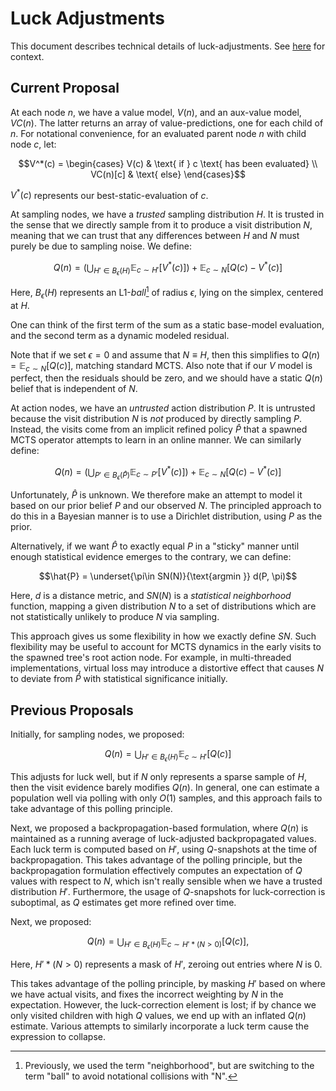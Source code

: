 # Luck Adjustments

This document describes technical details of luck-adjustments. See [here](Nash-ISMCTS.md) for context.

## Current Proposal

At each node $n$, we have a value model, $V(n)$, and an aux-value model, $VC(n)$. The latter returns
an array of value-predictions, one for each child of $n$. For notational convenience, for an evaluated parent node $n$ with child node $c$, let:

```math
V^*(c) = \begin{cases}
V(c) & \text{ if } c \text{ has been evaluated} \\
VC(n)[c] & \text{ else}
\end{cases}
```

$V^*(c)$ represents our best-static-evaluation of $c$.

At sampling nodes, we have a _trusted_ sampling distribution $H$. It is trusted in the sense that we directly sample from it to
produce a visit distribution $N$, meaning that we can trust that any differences between $H$ and $N$ must purely be
due to sampling noise. We define:
```math
Q(n) = \bigg(\bigcup_{H' \in B_\epsilon(H)} \mathbb{E}_{c \sim H'} [V^*(c)]\bigg) + \mathbb{E}_{c \sim N}[Q(c) - V^*(c)]
```
Here, $B_\epsilon(H)$ represents an L1-_ball_[^1] of radius $\epsilon$, lying on the simplex, centered at $H$.

One can think of the first term of the sum as a static base-model evaluation, and the second term as a dynamic modeled residual.

Note that if we set $\epsilon = 0$ and assume that $N \equiv H$, then this simplifies to $Q(n) = \mathbb{E}_{c \sim N}[Q(c)]$,
matching standard MCTS. Also note that if our $V$ model is perfect, then the residuals should be zero, and we should
have a static $Q(n)$ belief that is independent of $N$.

At action nodes, we have an _untrusted_ action distribution $P$. It is untrusted because the visit distribution $N$
is _not_ produced by directly sampling $P$. Instead, the visits come from an implicit refined policy $\hat{P}$ that
a spawned MCTS operator attempts to learn in an online manner. We can similarly define:
```math
Q(n) = \bigg(\bigcup_{P' \in B_\epsilon(\hat{P})} \mathbb{E}_{c \sim P'} [V^*(c)]\bigg) + \mathbb{E}_{c \sim N}[Q(c) - V^*(c)]
```

Unfortunately, $\hat{P}$ is unknown. We therefore make an attempt to model it based on our prior belief $P$
and our observed $N$. The principled approach to do this in a Bayesian manner is to use a Dirichlet distribution,
using $P$ as the prior.

Alternatively, if we want $\hat{P}$ to exactly equal $P$ in a "sticky" manner until enough statistical evidence
emerges to the contrary, we can define:

```math
\hat{P} = \underset{\pi\in SN(N)}{\text{argmin }} d(P, \pi)
```
Here, $d$ is a distance metric, and $SN(N)$ is a _statistical neighborhood_ function, mapping a given distribution $N$ to a set of
distributions which are not statistically unlikely to produce $N$ via sampling.

This approach gives us some flexibility in how we exactly define $SN$. Such flexibility may be useful to
account for MCTS dynamics in the early visits to the spawned tree's root action node. For example, in
multi-threaded implementations, virtual loss may introduce a distortive effect that causes $N$ to
deviate from $\hat{P}$ with statistical significance initially.

## Previous Proposals

Initially, for sampling nodes, we proposed:
```math
Q(n) = \bigcup_{H' \in B_\epsilon(H)} \mathbb{E}_{c \sim H'} [Q(c)]
```

This adjusts for luck well, but if $N$ only represents a sparse sample of $H$, then the visit evidence
barely modifies $Q(n)$. In general, one can estimate a population well via polling with only $O(1)$ samples,
and this approach fails to take advantage of this polling principle.

Next, we proposed a backpropagation-based formulation, where $Q(n)$ is maintained as a running
average of luck-adjusted backpropagated values. Each luck term is computed based on $H'$,
using $Q$-snapshots at the time of backpropagation.
This takes advantage of the polling principle, but the backpropagation formulation effectively
computes an expectation of $Q$ values with respect to $N$, which isn't really sensible when we have a
trusted distribution $H'$. Furthermore, the usage of $Q$-snapshots for
luck-correction is suboptimal, as $Q$ estimates get more refined over time.

Next, we proposed:
```math
Q(n) = \bigcup_{H' \in B_\epsilon(H)} \mathbb{E}_{c \sim H' * (N > 0)} [Q(c)],
```
Here, $H' * (N > 0)$ represents a mask of $H'$, zeroing out entries where $N$ is 0.

This takes advantage of the polling principle, by masking $H'$ based on where we have actual visits, and
fixes the incorrect weighting by $N$ in the expectation. However, the luck-correction element is lost;
if by chance we only visited children with high $Q$ values, we end up with an inflated $Q(n)$ estimate.
Various attempts to similarly incorporate a luck term cause the expression to collapse.

[^1]: Previously, we used the term "neighborhood", but are switching to the term "ball" to avoid notational collisions with "N".
